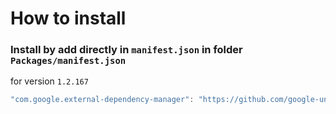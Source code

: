 # How to install

### Install by add directly in `manifest.json` in folder `Packages/manifest.json`

for version `1.2.167`

```csharp
"com.google.external-dependency-manager": "https://github.com/google-unity/external-dependency-manager.git#1.2.167",
```